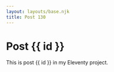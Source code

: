 ```yaml
---
layout: layouts/base.njk
title: Post 130
---
```


# Post {{ id }}

This is post {{ id }} in my Eleventy project.
